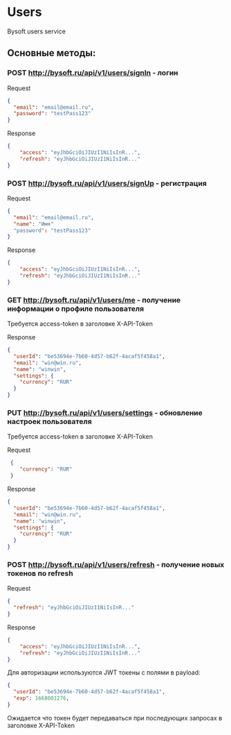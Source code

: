 # Users 
Bysoft users service

## Основные методы:

### POST http://bysoft.ru/api/v1/users/signIn - логин 

Request
```json
{
  "email": "email@email.ru",
  "password": "testPass123" 
}
```

Response
```json
{
    "access": "eyJhbGciOiJIUzI1NiIsInR...",
    "refresh": "eyJhbGciOiJIUzI1NiIsInR..."
}
```

### POST http://bysoft.ru/api/v1/users/signUp - регистрация

Request
```json
{
  "email": "email@email.ru",
  "name": "Имя"
  "password": "testPass123" 
}
```

Response
```json
{
    "access": "eyJhbGciOiJIUzI1NiIsInR...",
    "refresh": "eyJhbGciOiJIUzI1NiIsInR..."
}
```

### GET http://bysoft.ru/api/v1/users/me - получение информации о профиле пользователя
Требуется access-token в заголовке X-API-Token

Response

```json
{
  "userId": "be53694e-7b60-4d57-b62f-4acaf5f458a1",
  "email": "win@win.ru",
  "name": "winwin",
  "settings": {
    "currency": "RUR"
  }
}
```

### PUT http://bysoft.ru/api/v1/users/settings - обновление настроек пользователя 
Требуется access-token в заголовке X-API-Token

Request
```json
 {
    "currency": "RUR"
 }
```

Response

```json
{
  "userId": "be53694e-7b60-4d57-b62f-4acaf5f458a1",
  "email": "win@win.ru",
  "name": "winwin",
  "settings": {
    "currency": "RUR"
  }
}
```

### POST http://bysoft.ru/api/v1/users/refresh - получение новых токенов по refresh

Request
```json
{
  "refresh": "eyJhbGciOiJIUzI1NiIsInR..."
}
```

Response
```json
{
    "access": "eyJhbGciOiJIUzI1NiIsInR...",
    "refresh": "eyJhbGciOiJIUzI1NiIsInR..."
}
```

Для авторизации используются JWT токены с полями в payload:
```json
{
  "userId": "be53694e-7b60-4d57-b62f-4acaf5f458a1",
  "exp": 1668001276,
}
```

Ожидается что токен будет передаваться при последующих запросах в заголовке X-API-Token
